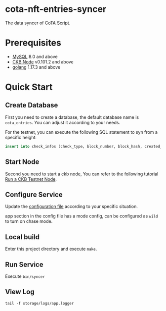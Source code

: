 # cota-nft-entries-syncer
The data syncer of [CoTA Script](https://github.com/nervina-labs/ckb-cota-scripts). 

# Prerequisites
* [MySQL](https://www.mysql.com/) 8.0 and above
* [CKB Node](https://github.com/nervosnetwork/ckb) v0.101.2 and above
* [golang](https://go.dev) 1.17.3 and above

# Quick Start
## Create Database
First you need to create a database, the default database name is `cota_entries`. You can adjust it according to your needs.

For the testnet, you can execute the following SQL statement to syn from a specific height: 
```sql
insert into check_infos (check_type, block_number, block_hash, created_at, updated_at) values (0, 3817840, '78670ea1c6d123e8589ca051e86d2ea45c86a835c3ed2ff91488fdde70f044b4', now(), now());
```

## Start Node
Second you need to start a ckb node, You can refer to the following tutorial [Run a CKB Testnet Node](https://docs.nervos.org/docs/basics/guides/testnet).

## Configure Service
Update the [configuration file](configs/config.yaml) according to your specific situation.

app section in the config file has a mode config, can be configured as `wild` to turn on chase mode. 

## Local build
Enter this project directory and execute `make`.

## Run Service
Execute `bin/syncer`

## View Log
`tail -f storage/logs/app.logger`
